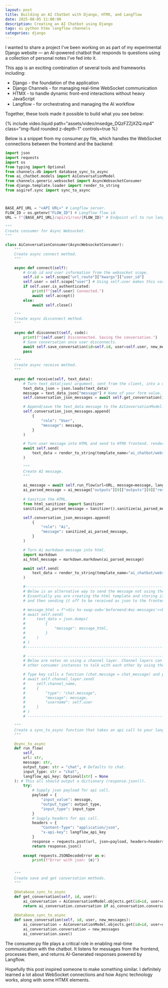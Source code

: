 ```yaml
---
layout: post
title: Building an AI Chatbot with Django, HTMX, and Langflow
date: 2025-08-05 11:00:00
description: Creating an AI Chatbot using Django
tags: ai python htmx langflow channels 
categories: django
---
```


I wanted to share a project I've been working on as part of my experimental Django website — an AI-powered chatbot that responds to questions using a collection of personal notes I’ve fed into it.

This app is an exciting combination of several tools and frameworks including:

- Django - the foundation of the application
- Django Channels - for managing real-time WebSocket communication
- HTMX - to handle dynamic front-end interactions without heavy JavaScript
- Langflow - for orchestrating and managing the AI workflow

Together, these tools made it possible to build what you see below:
<div class="row mt-3">
    <div class="col-sm mt-3 mt-md-0">
        {% include video.liquid path="assets/video/msedge_DQzFZZjXZQ.mp4" class="img-fluid rounded z-depth-1" controls=true %}
    </div>
</div>

Below is a snippet from my consumer.py file, which handles the WebSocket connections between the frontend and the backend:

```python
import json
import requests
import os
from typing import Optional
from channels.db import database_sync_to_async
from ai_chatbot.models import AiConversationModel
from channels.generic.websocket import AsyncWebsocketConsumer
from django.template.loader import render_to_string
from asgiref.sync import sync_to_async



BASE_API_URL = "<API URL>" # Langflow server.
FLOW_ID = os.getenv("FLOW_ID") # Langflow flow id.
URL = f"{BASE_API_URL}/api/v1/run/{FLOW_ID}" # Endpoint url to run langflow.

"""
Create consumer for Async Websocket.
"""

class AiConversationConsumer(AsyncWebsocketConsumer):
    """
    Create async connect method.
    """

    async def connect(self):
        # Grab id and user information from the websocket scope.
        self.id = self.scope["url_route"]["kwargs"]["user_id"]
        self.user = self.scope["user"] # Using self.user makes this variable available to other methods i.e disconnect method.
        if self.user.is_authenticated:
            print(f"{self.user} Connected.")
            await self.accept()
        else:
            await self.close()

    """
    Create async disconnect method.
    """
    
    async def disconnect(self, code):
        print(f"{self.user} Disconnected. Saving the conversation.")
        # Save conversation once user disconnects.
        await self.save_conversation(id=self.id, user=self.user, new_messages=self.conversation_json_messages)
        pass

    """
    Create async receive method.
    """
    
    async def receive(self, text_data):
        # Turn text_data(json) argument, sent from the client, into a dictionary.
        text_data_json = json.loads(text_data) 
        message = text_data_json["message"] # Name of your form value.
        self.conversation_json_messages = await self.get_conversation(id=self.id, user=self.user)

        # Append/save the text_data message to the AiConversationModel.conversation table.
        self.conversation_json_messages.append(
            {
                "role": "User",
                "message": message,
            }
        )

        # Turn user message into HTML and send to HTMX frontend. render_to_string will take the HTML template, convert it to a string, and send to HTMX. HTMX will then read the string as HTML.
        await self.send(
            text_data = render_to_string(template_name="ai_chatbot/websocket_templates/user_message.html", context={"user": self.user, "message": message})
        )

        """
        Create AI message.
        """
    
        ai_message = await self.run_flow(url=URL, message=message, langflow_api_key=os.getenv("LANGFLOW_API_KEY"))
        ai_parsed_message = ai_message["outputs"][0]["outputs"][0]["results"]["message"]["text"]
        
        # Sanitize the HTML.
        from html_sanitizer import Sanitizer
        sanitized_ai_parsed_message = Sanitizer().sanitize(ai_parsed_message)

        self.conversation_json_messages.append(
            {
                "role": "Ai",
                "message": sanitized_ai_parsed_message,
            }
        )

        # Turn Ai markdown message into html.
        import markdown
        ai_html_message = markdown.markdown(ai_parsed_message)

        await self.send(
            text_data = render_to_string(template_name="ai_chatbot/websocket_templates/ai_message.html", context={"ai_html_message": ai_html_message})
        )

        #---------------------------------------------------------------------------------------------------------------------------------------------------------------------------------------#
        # Below is an alternative way to send the message not using the `render_to_string` method.
        # Essentially you are creating the html template and storing it in a variable 
        # and then sending it off to be received as json to the frontend HTMX

        # message_html = f"<div hx-swap-oob='beforeend:#ai-messages'><b>ChatBot:</b><p>{ai_html_message}</p></div>" # Be careful with your quotation marks. Inner HTML must be in single quotes.
        # await self.send(
        #     text_data = json.dumps(
        #         {
        #             "message": message_html,
        #         }
        #     )
        # )
        #---------------------------------------------------------------------------------------------------------------------------------------------------------------------------------------#

        # ------------------------------------------------------------------------------------------------------------ #
        # Below are notes on using a channel layer. Channel layers can be used to group
        # other consumer instances to talk with each other by using the channel_layer.group_add function 

        # Type key calls a function (chat.message = chat_message) and passes it to the event argument of the function.
        # await self.channel_layer.send(
        #     self.channel_name,
        #     {
        #         "type": "chat.message",
        #         "message": message,
        #         "username": self.user
        #     }
        # )
        # ------------------------------------------------------------------------------------------------------------ #

    """
    Create a sync_to_async function that takes an api call to your langflow api server.
    """

    @sync_to_async
    def run_flow(
        self,
        url: str,
        message: str,
        output_type: str = "chat", # Defaults to chat.
        input_type: str = "chat",
        langflow_api_key: Optional[str] = None
    ): # This all should output a dictionary (response.json()).
        try:
            # Supply json payload for api call.
            payload = {
                "input_value": message,
                "output_type": output_type,
                "input_type": input_type
            }
            # Supply headers for api call.
            headers = {
                "Content-Type": "application/json",
                "x-api-key": langflow_api_key
            }
            response = requests.post(url, json=payload, headers=headers)
            return response.json()
        
        except requests.JSONDecodeError as e:
            print(f"Error with json: {e}")


    """
    Create save and get conversation methods.
    """

    @database_sync_to_async
    def get_conversation(self, id, user):
        ai_conversation = AiConversationModel.objects.get(id=id, user=user)
        return ai_conversation.conversation if ai_conversation.conversation else []
    
    @database_sync_to_async
    def save_conversation(self, id, user, new_messages):
        ai_conversation = AiConversationModel.objects.get(id=id, user=user)
        ai_conversation.conversation = new_messages
        ai_conversation.save()
```

The consumer.py file plays a critical role in enabling real-time communication with the chatbot. It listens for messages from the frontend, processes them, and returns AI-Generated responses powered by Langflow.

Hopefully this post inspired someone to make something similar. I definitely learned a lot about WebSocket connections and how Async technology works, along with some HTMX elements.